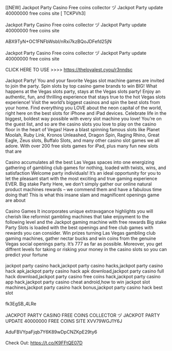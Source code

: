 [[NEW] Jackpot Party Casino Free coins collector ヅ Jackpot Party update 40000000 free coins site [ TCKPVh3]
<br>
<br>Jackpot Party Casino Free coins collector ヅ Jackpot Party update 40000000 free coins site
<br>
<br>ABX9TyN+OC1FNFbWsbI/nRxi7kzBQoJDFefd25jN
<br>
<br>Jackpot Party Casino Free coins collector ヅ Jackpot Party update 40000000 free coins site
<br>
<br>CLICK HERE TO USE >>>> https://theloyalest.cyou/r3nndsc
<br>
<br>Jackpot Party! You and your favorite Vegas slot machine games are invited to join the party. Spin slots by top casino game brands to win BIG! What happens at the Vegas slots party, stays at the Vegas slots party! Enjoy an authentic, fun, and thrilling experience that stays true to the hot Vegas slots experience! Visit the world’s biggest casinos and spin the best slots from your home. Find everything you LOVE about the neon capital of the world, right here on the best slots for iPhone and iPad devices. Celebrate life in the biggest, boldest way possible with every slot machine you love! You’re on the guest list, and so are the casino slots you love to play on the casino floor in the heart of Vegas! Have a blast spinning famous slots like Planet Moolah, Ruby Link, Kronos Unleashed, Dragon Spin, Raging Rhino, Great Eagle, Zeus slots, Buffalo Slots, and many other casino slot games we all adore. With over 200 free slots games for iPad, plus many fun new slots that are
<br>
<br>Casino accumulates all the best Las Vegas spaces into one energizing gathering of gambling club games for nothing, loaded with twists, wins, and satisfaction Welcome party individuals! It’s an ideal opportunity for you to let the pleasant start with the most exciting and true gaming experience EVER. Big stake Party Here, we don’t simply gather our online natural product machines rewards – we commend them and have a fabulous time doing that! This is what this insane slam and magnificent openings game are about
<br>
<br>Casino Games It incorporates unique extravagance highlights you will cherish like reformist gambling machines that take enjoyment to the following level and the Jackpot gaming machine with free rewards Big stake Party Slots is loaded with the best openings and free club games with rewards you can consider. Win prizes turning Las Vegas gambling club gaming machines, gather nectar bucks and win coins from the genuine Vegas social openings party. It’s 777 as far as possible. Moreover, you get diffrent levels for taking or risking your money in the casino slots so you can predict your fortune
<br>
<br>jackpot party casino hack,jackpot party casino hacks,jackpot party casino hack apk,jackpot party casino hack apk download,jackpot party casino full hack download,jackpot party casino free coins hack,jackpot party casino app hack,jackpot party casino cheat android,how to win jackpot slot machines,jackpot party casino hack bonus,jackpot party casino hack best slot
<br>
<br>fk3EgSB_4LRe
<br>
<br>JACKPOT PARTY CASINO FREE COINS COLLECTOR ヅ JACKPOT PARTY UPDATE 40000000 FREE COINS SITE XVV79WGJ1Y6J
<br>
<br>AduFBVYpaFjqb7Y6K89wDpCNZKpE29ty6
<br>
<br>Check Out: https://t.co/K9FFtQE07D
<br>
